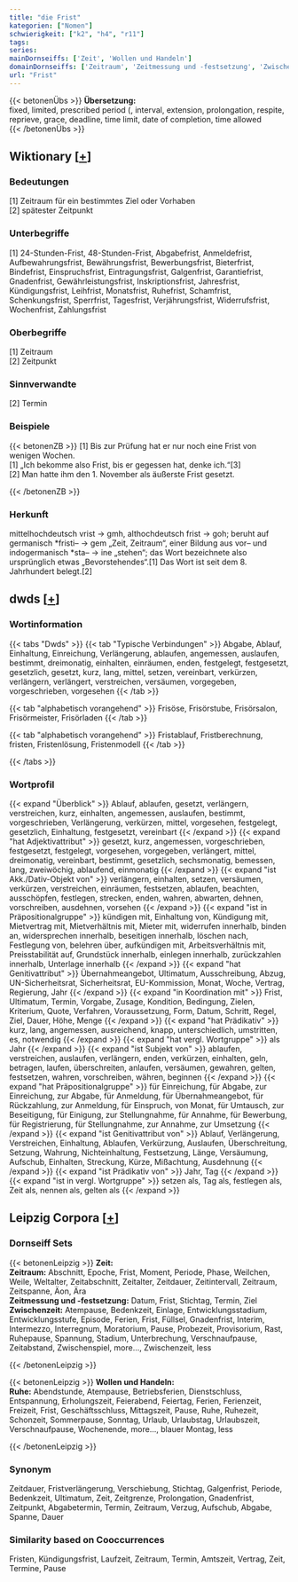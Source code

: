 ```yaml
---
title: "die Frist"
kategorien: ["Nomen"]
schwierigkeit: ["k2", "h4", "r11"]
tags:
series:
mainDornseiffs: ['Zeit', 'Wollen und Handeln']
domainDornseiffs: ['Zeitraum', 'Zeitmessung und -festsetzung', 'Zwischenzeit', 'Ruhe']
url: "Frist"
---
```


{{< betonenÜbs >}}
**Übersetzung:**  
fixed, limited, prescribed period (, interval, extension, prolongation, respite, reprieve, grace, deadline, time limit, date of completion, time allowed  
{{< /betonenÜbs >}}

## Wiktionary [[+](https://de.wiktionary.org/wiki/Frist)]

### Bedeutungen
[1] Zeitraum für ein bestimmtes Ziel oder Vorhaben  
[2] spätester Zeitpunkt  

### Unterbegriffe
[1] 24-Stunden-Frist, 48-Stunden-Frist, Abgabefrist, Anmeldefrist, Aufbewahrungsfrist, Bewährungsfrist, Bewerbungsfrist, Bieterfrist, Bindefrist, Einspruchsfrist, Eintragungsfrist, Galgenfrist, Garantiefrist, Gnadenfrist, Gewährleistungsfrist, Inskriptionsfrist, Jahresfrist, Kündigungsfrist, Leihfrist, Monatsfrist, Ruhefrist, Schamfrist, Schenkungsfrist, Sperrfrist, Tagesfrist, Verjährungsfrist, Widerrufsfrist, Wochenfrist, Zahlungsfrist  

### Oberbegriffe
[1] Zeitraum  
[2] Zeitpunkt  

### Sinnverwandte
[2] Termin  

### Beispiele
{{< betonenZB >}}
[1] Bis zur Prüfung hat er nur noch eine Frist von wenigen Wochen.  
[1] „Ich bekomme also Frist, bis er gegessen hat, denke ich.“[3]  
[2] Man hatte ihm den 1. November als äußerste Frist gesetzt.  

{{< /betonenZB >}}
### Herkunft
mittelhochdeutsch vrist → gmh, althochdeutsch frist → goh; beruht auf germanisch *fristi– → gem „Zeit, Zeitraum“, einer Bildung aus vor– und indogermanisch *sta– → ine „stehen“; das Wort bezeichnete also ursprünglich etwas „Bevorstehendes“.[1] Das Wort ist seit dem 8. Jahrhundert belegt.[2]  



## dwds [[+](https://www.dwds.de/wb/Frist)]

### Wortinformation
{{< tabs "Dwds" >}}
{{< tab "Typische Verbindungen" >}}
Abgabe, Ablauf, Einhaltung, Einreichung, Verlängerung, ablaufen, angemessen, auslaufen, bestimmt, dreimonatig, einhalten, einräumen, enden, festgelegt, festgesetzt, gesetzlich, gesetzt, kurz, lang, mittel, setzen, vereinbart, verkürzen, verlängern, verlängert, verstreichen, versäumen, vorgegeben, vorgeschrieben, vorgesehen
{{< /tab >}}

{{< tab "alphabetisch vorangehend" >}}
Frisöse, Frisörstube, Frisörsalon, Frisörmeister, Frisörladen
{{< /tab >}}

{{< tab "alphabetisch vorangehend" >}}
Fristablauf, Fristberechnung, fristen, Fristenlösung, Fristenmodell
{{< /tab >}}

{{< /tabs >}}

### Wortprofil
{{< expand "Überblick" >}} Ablauf, ablaufen, gesetzt, verlängern, verstreichen, kurz, einhalten, angemessen, auslaufen, bestimmt, vorgeschrieben, Verlängerung, verkürzen, mittel, vorgesehen, festgelegt, gesetzlich, Einhaltung, festgesetzt, vereinbart {{< /expand >}}
{{< expand "hat Adjektivattribut" >}} gesetzt, kurz, angemessen, vorgeschrieben, festgesetzt, festgelegt, vorgesehen, vorgegeben, verlängert, mittel, dreimonatig, vereinbart, bestimmt, gesetzlich, sechsmonatig, bemessen, lang, zweiwöchig, ablaufend, einmonatig {{< /expand >}}
{{< expand "ist Akk./Dativ-Objekt von" >}} verlängern, einhalten, setzen, versäumen, verkürzen, verstreichen, einräumen, festsetzen, ablaufen, beachten, ausschöpfen, festlegen, strecken, enden, wahren, abwarten, dehnen, vorschreiben, ausdehnen, vorsehen {{< /expand >}}
{{< expand "ist in Präpositionalgruppe" >}} kündigen mit, Einhaltung von, Kündigung mit, Mietvertrag mit, Mietverhältnis mit, Mieter mit, widerrufen innerhalb, binden an, widersprechen innerhalb, beseitigen innerhalb, löschen nach, Festlegung von, belehren über, aufkündigen mit, Arbeitsverhältnis mit, Preisstabilität auf, Grundstück innerhalb, einlegen innerhalb, zurückzahlen innerhalb, Unterlage innerhalb {{< /expand >}}
{{< expand "hat Genitivattribut" >}} Übernahmeangebot, Ultimatum, Ausschreibung, Abzug, UN-Sicherheitsrat, Sicherheitsrat, EU-Kommission, Monat, Woche, Vertrag, Regierung, Jahr {{< /expand >}}
{{< expand "in Koordination mit" >}} Frist, Ultimatum, Termin, Vorgabe, Zusage, Kondition, Bedingung, Zielen, Kriterium, Quote, Verfahren, Voraussetzung, Form, Datum, Schritt, Regel, Ziel, Dauer, Höhe, Menge {{< /expand >}}
{{< expand "hat Prädikativ" >}} kurz, lang, angemessen, ausreichend, knapp, unterschiedlich, umstritten, es, notwendig {{< /expand >}}
{{< expand "hat vergl. Wortgruppe" >}} als Jahr {{< /expand >}}
{{< expand "ist Subjekt von" >}} ablaufen, verstreichen, auslaufen, verlängern, enden, verkürzen, einhalten, geln, betragen, laufen, überschreiten, anlaufen, versäumen, gewahren, gelten, festsetzen, wahren, vorschreiben, währen, beginnen {{< /expand >}}
{{< expand "hat Präpositionalgruppe" >}} für Einreichung, für Abgabe, zur Einreichung, zur Abgabe, für Anmeldung, für Übernahmeangebot, für Rückzahlung, zur Anmeldung, für Einspruch, von Monat, für Umtausch, zur Beseitigung, für Einigung, zur Stellungnahme, für Annahme, für Bewerbung, für Registrierung, für Stellungnahme, zur Annahme, zur Umsetzung {{< /expand >}}
{{< expand "ist Genitivattribut von" >}} Ablauf, Verlängerung, Verstreichen, Einhaltung, Ablaufen, Verkürzung, Auslaufen, Überschreitung, Setzung, Wahrung, Nichteinhaltung, Festsetzung, Länge, Versäumung, Aufschub, Einhalten, Streckung, Kürze, Mißachtung, Ausdehnung {{< /expand >}}
{{< expand "ist Prädikativ von" >}} Jahr, Tag {{< /expand >}}
{{< expand "ist in vergl. Wortgruppe" >}} setzen als, Tag als, festlegen als, Zeit als, nennen als, gelten als {{< /expand >}}

## Leipzig Corpora [[+](https://corpora.uni-leipzig.de/en/res?word=Frist&corpusId=deu_newscrawl-public_2018)]

### Dornseiff Sets
{{< betonenLeipzig >}}
**Zeit:**  
**Zeitraum:** Abschnitt, Epoche, Frist, Moment, Periode, Phase, Weilchen, Weile, Weltalter, Zeitabschnitt, Zeitalter, Zeitdauer, Zeitintervall, Zeitraum, Zeitspanne, Äon, Ära  
**Zeitmessung und -festsetzung:** Datum, Frist, Stichtag, Termin, Ziel  
**Zwischenzeit:** Atempause, Bedenkzeit, Einlage, Entwicklungsstadium, Entwicklungsstufe, Episode, Ferien, Frist, Füllsel, Gnadenfrist, Interim, Intermezzo, Interregnum, Moratorium, Pause, Probezeit, Provisorium, Rast, Ruhepause, Spannung, Stadium, Unterbrechung, Verschnaufpause, Zeitabstand, Zwischenspiel, more..., Zwischenzeit, less  

{{< /betonenLeipzig >}}


{{< betonenLeipzig >}}
**Wollen und Handeln:**  
**Ruhe:** Abendstunde, Atempause, Betriebsferien, Dienstschluss, Entspannung, Erholungszeit, Feierabend, Feiertag, Ferien, Ferienzeit, Freizeit, Frist, Geschäftsschluss, Mittagszeit, Pause, Ruhe, Ruhezeit, Schonzeit, Sommerpause, Sonntag, Urlaub, Urlaubstag, Urlaubszeit, Verschnaufpause, Wochenende, more..., blauer Montag, less  

{{< /betonenLeipzig >}}

### Synonym
Zeitdauer, Fristverlängerung, Verschiebung, Stichtag, Galgenfrist, Periode, Bedenkzeit, Ultimatum, Zeit, Zeitgrenze, Prolongation, Gnadenfrist, Zeitpunkt, Abgabetermin, Termin, Zeitraum, Verzug, Aufschub, Abgabe, Spanne, Dauer


### Similarity based on Cooccurrences
Fristen, Kündigungsfrist, Laufzeit, Zeitraum, Termin, Amtszeit, Vertrag, Zeit, Termine, Pause

